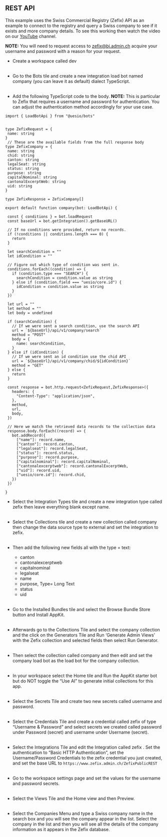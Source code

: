 ## REST API

This example uses the Swiss Commercial Registry (Zefix) API as an example to connect to the registry and query a Swiss company to see if it exists and more company details. To see this working then watch the video on our [YouTube](https://youtu.be/l0evKBknlIY) channel.

**NOTE:** You will need to request access to <zefix@bj.admin.ch> acquire your username and password with a reason for your request.

- Create a workspace called dev<br></br>

- Go to the Bots tile and create a new integration load bot named company (you can leave it as default) dialect TypeScript.<br></br>

- Add the following TypeScript code to the body.
**NOTE:** This is particular to Zefix that requires a username and password for authentication. You can adjust the authentication method accordingly for your use case.

```
import { LoadBotApi } from "@uesio/bots"


type ZefixRequest = {
 name: string
}
 // These are the available fields from the full response body
type ZefixCompany = {
 name: string
 chid: string
 canton: string
 legalSeat: string
 status: string
 purpose: string
 capitalNominal: string
 cantonalExcerptWeb: string
 uid: string
}

type ZefixResponse = ZefixCompany[]

export default function company(bot: LoadBotApi) {

 const { conditions } = bot.loadRequest
 const baseUrl = bot.getIntegration().getBaseURL()

 // If no conditions were provided, return no records.
 if (!conditions || conditions.length === 0) {
   return
 }

 let searchCondition = ""
 let idCondition = ""

 // Figure out which type of condition was sent in.
 conditions.forEach((condition) => {
   if (condition.type === "SEARCH") {
     searchCondition = condition.value as string
   } else if (condition.field === "uesio/core.id") {
     idCondition = condition.value as string
   }
 })

 let url = ""
 let method = ""
 let body = undefined

 if (searchCondition) {
   // If we were sent a search condition, use the search API
   url = `${baseUrl}/api/v1/company/search`
   method = "POST"
   body = {
     name: searchCondition,
   }
 } else if (idCondition) {
   // If we were sent an id condition use the chid API
   url = `${baseUrl}/api/v1/company/chid/${idCondition}`
   method = "GET"
 } else {
   return
 }

 const response = bot.http.request<ZefixRequest,ZefixResponse>({
   headers: {
     "Content-Type": "application/json",
   },
   method,
   url,
   body,
 })

 // Here we match the retrieved data records to the collection data
 response.body.forEach((record) => {
   bot.addRecord({
     ["name"]: record.name,
     ["canton"]: record.canton,
     ["legalseat"]: record.legalSeat,
     ["status"]: record.status,
     ["purpose"]: record.purpose,
     ["capitalnominal"]: record.capitalNominal,
     ["cantonalexcerptweb"]: record.cantonalExcerptWeb,
     ["uid"]: record.uid,
     ["uesio/core.id"]: record.chid,
   })
 })

}
```

- Select the Integration Types tile and create a new integration type called zefix then leave everything blank except name.<br></br>

- Select the Collections tile and create a new collection called company then change the data source type to external and set the integration to zefix.<br></br>

- Then add the following new fields all with the type = text:
  - canton
  - cantonalexcerptweb
  - capitalnominal
  - legalseat
  - name
  - purpose, Type= Long Text
  - status
  - uid<br></br>
- Go to the Installed Bundles tile and select the Browse Bundle Store button and Install AppKit. <br></br>

- Afterwards go to the Collections Tile and select the company collection and the click on the Generators Tile and Run ‘Generate Admin Views’ with the Zefix collection and selected fields then select Run Generator.<br></br>

- Then select the collection called company and then edit and set the company load bot as the load bot for the company collection.<br></br>

- In your workspace select the Home tile and Run the AppKit starter bot but do NOT toggle the “Use AI” to generate initial collections for this app.<br></br>

- Select the Secrets Tile and create two new secrets called username and password.<br></br>

- Select the Credentials Tile and create a credential called zefix of type “Username & Password” and select secrets we created called password under Password (secret) and username under Username (secret).<br></br>
- Select the Integrations Tile and edit the Integration called zefix . Set the authentication to “Basic HTTP Authentication”, set the Username/Password Credentials to the zefix credential you just created, and set the base URL to `https://www.zefix.admin.ch/ZefixPublicREST` <br></br>

- Go to the workspace settings page and set the values for the username and password secrets.<br></br>

- Select the Views Tile and the Home view and then Preview.<br></br>

- Select the Companies Menu and type a Swiss company name in the search box and you will see the company appear in the list. Select the company in the list and then you will see all the details of the company information as it appears in the Zefix database.
